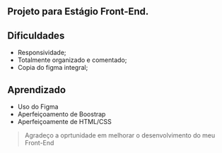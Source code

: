 ## Projeto para Estágio Front-End.
## Dificuldades
* Responsividade;
* Totalmente organizado e comentado;
* Copia do figma integral;

## Aprendizado
* Uso do Figma
* Aperfeiçoamento de Boostrap
* Aperfeiçoamente de HTML/CSS

>Agradeço a oprtunidade em melhorar o desenvolvimento do meu Front-End







